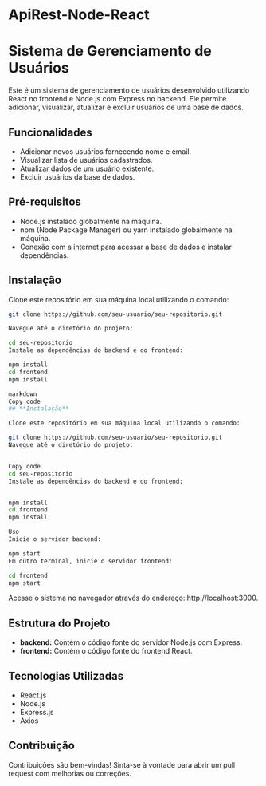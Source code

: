 ﻿# ApiRest-Node-React
 
# **Sistema de Gerenciamento de Usuários**

Este é um sistema de gerenciamento de usuários desenvolvido utilizando React no frontend e Node.js com Express no backend. Ele permite adicionar, visualizar, atualizar e excluir usuários de uma base de dados.

## **Funcionalidades**

- Adicionar novos usuários fornecendo nome e email.
- Visualizar lista de usuários cadastrados.
- Atualizar dados de um usuário existente.
- Excluir usuários da base de dados.

## **Pré-requisitos**

- Node.js instalado globalmente na máquina.
- npm (Node Package Manager) ou yarn instalado globalmente na máquina.
- Conexão com a internet para acessar a base de dados e instalar dependências.

## **Instalação**

Clone este repositório em sua máquina local utilizando o comando:

```bash
git clone https://github.com/seu-usuario/seu-repositorio.git

Navegue até o diretório do projeto:

cd seu-repositorio
Instale as dependências do backend e do frontend:

npm install
cd frontend
npm install

markdown
Copy code
## **Instalação**

Clone este repositório em sua máquina local utilizando o comando:

git clone https://github.com/seu-usuario/seu-repositorio.git
Navegue até o diretório do projeto:


Copy code
cd seu-repositorio
Instale as dependências do backend e do frontend:


npm install
cd frontend
npm install

Uso
Inicie o servidor backend:

npm start
Em outro terminal, inicie o servidor frontend:

cd frontend
npm start


```

Acesse o sistema no navegador através do endereço: http://localhost:3000.

## Estrutura do Projeto

- **backend:** Contém o código fonte do servidor Node.js com Express.
- **frontend:** Contém o código fonte do frontend React.

## Tecnologias Utilizadas

- React.js
- Node.js
- Express.js
- Axios

## Contribuição

Contribuições são bem-vindas! Sinta-se à vontade para abrir um pull request com melhorias ou correções.

